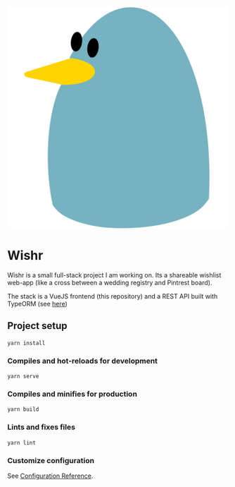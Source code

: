 ![Wishr Logo](src/assets/wishr_logo_6.png)  
# Wishr
Wishr is a small full-stack project I am working on. Its a shareable wishlist web-app (like a cross between a wedding registry and Pintrest board).  

The stack is a VueJS frontend (this repository) and a REST API built with TypeORM (see [here](https://github.com/jdjnovak/wishr-backend.git))  

## Project setup
```
yarn install
```

### Compiles and hot-reloads for development
```
yarn serve
```

### Compiles and minifies for production
```
yarn build
```

### Lints and fixes files
```
yarn lint
```

### Customize configuration
See [Configuration Reference](https://cli.vuejs.org/config/).
